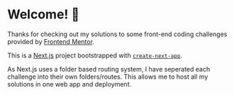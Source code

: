 # Welcome! 👋

Thanks for checking out my solutions to some front-end coding challenges provided by [Frontend Mentor](https://www.frontendmentor.io).

This is a [Next.js](https://nextjs.org/) project bootstrapped with [`create-next-app`](https://github.com/vercel/next.js/tree/canary/packages/create-next-app).

As Next.js uses a folder based routing system, I have seperated each challenge into their own folders/routes. This allows me to host all my solutions in one web app and deployment.
